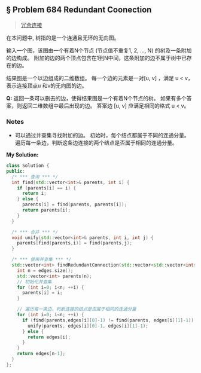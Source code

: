 ## § Problem 684 Redundant Coonection
> [冗余连接](
https://leetcode-cn.com/problems/redundant-connection/)

在本问题中, 树指的是一个连通且无环的无向图。

输入一个图，该图由一个有着N个节点 (节点值不重复1, 2, ..., N) 的树及一条附加的边构成。
附加的边的两个顶点包含在1到N中间，这条附加的边不属于树中已存在的边。

结果图是一个以边组成的二维数组。
每一个边的元素是一对[u, v] ，满足 u < v，表示连接顶点u 和v的无向图的边。

**Q:** 返回一条可以删去的边，使得结果图是一个有着N个节点的树。
如果有多个答案，则返回二维数组中最后出现的边。
答案边 [u, v] 应满足相同的格式 u < v。


### Notes
* 可以通过并查集寻找附加的边。
初始时，每个结点都属于不同的连通分量。
遍历每一条边，判断这条边连接的两个结点是否属于相同的连通分量。


**My Solution:** 
```cpp
class Solution {
public:
  /* *** 查询 *** */
  int find(std::vector<int>& parents, int i) {
    if (parents[i] == i) {
      return i;
    } else {
      parents[i] = find(parents, parents[i]);
      return parents[i];
    }
  }

  /* *** 合并 *** */
  void unify(std::vector<int>& parents, int i, int j) {
    parents[find(parents,i)] = find(parents,j);
  }

  /* *** 使用并查集 *** */
  std::vector<int> findRedundantConnection(std::vector<std::vector<int>>& edges) {
    int n = edges.size();
    std::vector<int> parents(n);
    // 初始化并查集
    for (int i=0; i<n; ++i) {
      parents[i] = i;
    }

    // 遍历每一条边，判断连接的结点是否属于相同的连通分量
    for (int i=0; i<n; ++i) {
      if (find(parents,edges[i][0]-1) != find(parents, edges[i][1]-1)) {
        unify(parents, edges[i][0]-1, edges[i][1]-1);
      } else {
        return edges[i];
      }
    }
    return edges[n-1];
  }
};
```

